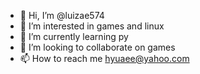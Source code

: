 - 👋 Hi, I’m @luizae574
- 👀 I’m interested in games and linux
- 🌱 I’m currently learning py
- 💞️ I’m looking to collaborate on games
- 📫 How to reach me hyuaee@yahoo.com

<!---
luizae574/luizae574 is a ✨ special ✨ repository because its `README.md` (this file) appears on your GitHub profile.
You can click the Preview link to take a look at your changes.
--->
